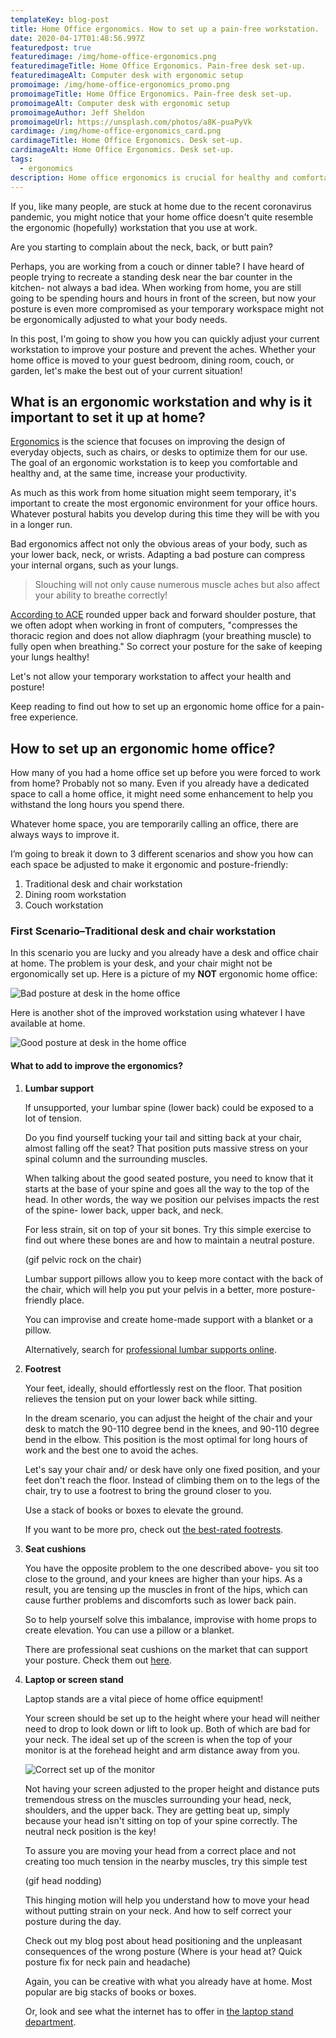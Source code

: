 ```yaml
---
templateKey: blog-post
title: Home Office ergonomics. How to set up a pain-free workstation.
date: 2020-04-17T01:48:56.997Z
featuredpost: true
featuredimage: /img/home-office-ergonomics.png
featuredimageTitle: Home Office Ergonomics. Pain-free desk set-up.
featuredimageAlt: Computer desk with ergonomic setup
promoimage: /img/home-office-ergonomics_promo.png
promoimageTitle: Home Office Ergonomics. Pain-free desk set-up.
promoimageAlt: Computer desk with ergonomic setup
promoimageAuthor: Jeff Sheldon
promoimageUrl: https://unsplash.com/photos/a8K-puaPyVk
cardimage: /img/home-office-ergonomics_card.png
cardimageTitle: Home Office Ergonomics. Desk set-up.
cardimageAlt: Home Office Ergonomics. Desk set-up.
tags:
  - ergonomics
description: Home office ergonomics is crucial for healthy and comfortable work from home. Avoid pain and injuries with the correct set-up.
---
```

If you, like many people, are stuck at home due to the recent coronavirus pandemic, you might notice that your home office doesn't quite resemble the ergonomic (hopefully) workstation that you use at work. 

Are you starting to complain about the neck, back, or butt pain?

Perhaps, you are working from a couch or dinner table? I have heard of people trying to recreate a standing desk near the bar counter in the kitchen- not always a bad idea. When working from home, you are still going to be spending hours and hours in front of the screen, but now your posture is even more compromised as your temporary workspace might not be ergonomically adjusted to what your body needs.

In this post, I'm going to show you how you can quickly adjust your current workstation to improve your posture and prevent the aches. Whether your home office is moved to your guest bedroom, dining room, couch, or garden, let's make the best out of your current situation!

## What is an ergonomic workstation and why is it important to set it up at home?

[Ergonomics](https://whatis.techtarget.com/definition/ergonomics) is the science that focuses on improving the design of everyday objects, such as chairs, or desks to optimize them for our use. The goal of an ergonomic workstation is to keep you comfortable and healthy and, at the same time, increase your productivity.

As much as this work from home situation might seem temporary, it's important to create the most ergonomic environment for your office hours. Whatever postural habits you develop during this time they will be with you in a longer run.

Bad ergonomics affect not only the obvious areas of your body, such as your lower back, neck, or wrists. Adapting a bad posture can compress your internal organs, such as your lungs.

> Slouching will not only cause numerous muscle aches but also affect your ability to breathe correctly!

[According to ACE](https://www.acefitness.org/education-and-resources/lifestyle/blog/5716/how-posture-affects-breathing/) rounded upper back and forward shoulder posture, that we often adopt when working in front of computers, "compresses the thoracic region and does not allow diaphragm (your breathing muscle) to fully open when breathing." So correct your posture for the sake of keeping your lungs healthy!

Let's not allow your temporary workstation to affect your health and posture!

Keep reading to find out how to set up an ergonomic home office for a pain-free experience.

## How to set up an ergonomic home office?

How many of you had a home office set up before you were forced to work from home? Probably not so many. Even if you already have a dedicated space to call a home office, it might need some enhancement to help you withstand the long hours you spend there.

Whatever home space, you are temporarily calling an office, there are always ways to improve it.

I’m going to break it down to 3 different scenarios and show you how can each space be adjusted to make it ergonomic and posture-friendly:

1. Traditional desk and chair workstation
2. Dining room workstation
3. Couch workstation

### First Scenario–Traditional desk and chair workstation

In this scenario you are lucky and you already have a desk and office chair at home. The problem is your desk, and your chair might not be ergonomically set up. Here is a picture of my **NOT** ergonomic home office:

![Bad posture at desk in the home office](/img/bad-posture-home-office.jpg "Bad posture at desk in the home office will cause pain and injuries")

Here is another shot of the improved workstation using whatever I have available at home.

![Good posture at desk in the home office](/img/good-home-office-workstation.jpg "Good posture at desk in the home office will help you get rid of back pain")

#### What to add to improve the ergonomics?

1. **Lumbar support**

    If unsupported, your lumbar spine (lower back) could be exposed to a lot of tension.

    Do you find yourself tucking your tail and sitting back at your chair, almost falling off the seat? That position puts massive stress on your spinal column and the surrounding muscles.

    When talking about the good seated posture, you need to know that it starts at the base of your spine and goes all the way to the top of the head. In other words, the way we position our pelvises impacts the rest of the spine- lower back, upper back, and neck.

    For less strain, sit on top of your sit bones. Try this simple exercise to find out where these bones are and how to maintain a neutral posture.

    (gif pelvic rock on the chair)

    Lumbar support pillows allow you to keep more contact with the back of the chair, which will help you put your pelvis in a better, more posture-friendly place.

    You can improvise and create home-made support with a blanket or a pillow.

    Alternatively, search for [professional lumbar supports online](https://www.thebalancesmb.com/best-lumbar-support-pillows-4156985).


2. **Footrest**

    Your feet, ideally, should effortlessly rest on the floor. That position relieves the tension put on your lower back while sitting.

    In the dream scenario, you can adjust the height of the chair and your desk to match the 90-110 degree bend in the knees, and 90-110 degree bend in the elbow. This position is the most optimal for long hours of work and the best one to avoid the aches.

    Let's say your chair and/ or desk have only one fixed position, and your feet don't reach the floor. Instead of climbing them on to the legs of the chair, try to use a footrest to bring the ground closer to you.

    Use a stack of books or boxes to elevate the ground.

    If you want to be more pro, check out [the best-rated footrests](https://www.thebalancesmb.com/best-footrests-4171276).

3. **Seat cushions**

    You have the opposite problem to the one described above- you sit too close to the ground, and your knees are higher than your hips. As a result, you are tensing up the muscles in front of the hips, which can cause further problems and discomforts such as lower back pain.

    So to help yourself solve this imbalance, improvise with home props to create elevation. You can use a pillow or a blanket.

    There are professional seat cushions on the market that can support your posture. Check them out [here](https://www.thebalancesmb.com/best-seat-cushions-4159175).

4. **Laptop or screen stand**

    Laptop stands are a vital piece of home office equipment!

    Your screen should be set up to the height where your head will neither need to drop to look down or lift to look up. Both of which are bad for your neck. The ideal set up of the screen is when the top of your monitor is at the forehead height and arm distance away from you.

    ![Correct set up of the monitor](/img/monitor-correct-distance.jpg "Ideal position of the monitor in the home office")

    Not having your screen adjusted to the proper height and distance puts tremendous stress on the muscles surrounding your head, neck, shoulders, and the upper back. They are getting beat up, simply because your head isn't sitting on top of your spine correctly. The neutral neck position is the key!

    To assure you are moving your head from a correct place and not creating too much tension in the nearby muscles, try this simple test

    (gif head nodding)

    This hinging motion will help you understand how to move your head without putting strain on your neck. And how to self correct your posture during the day.

    Check out my blog post about head positioning and the unpleasant consequences of the wrong posture (Where is your head at? Quick posture fix for neck pain and headache)

    Again, you can be creative with what you already have at home. Most popular are big stacks of books or boxes.

    Or, look and see what the internet has to offer in [the laptop stand department](<https://www.gearhungry.com/best-laptop-stand/>).
